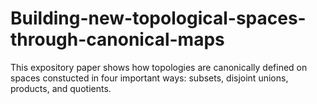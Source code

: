 # Building-new-topological-spaces-through-canonical-maps

This expository paper shows how topologies are canonically defined on spaces constucted in four important ways: subsets, disjoint unions, products, and quotients.
